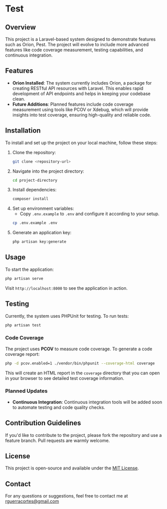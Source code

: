 # Test 

## Overview
This project is a Laravel-based system designed to demonstrate features such as Orion, Pest. The project will evolve to include more advanced features like code coverage measurement, testing capabilities, and continuous integration.

## Features

- **Orion Installed**: The system currently includes Orion, a package for creating RESTful API resources with Laravel. This enables rapid development of API endpoints and helps in keeping your codebase clean.
- **Future Additions**: Planned features include code coverage measurement using tools like PCOV or Xdebug, which will provide insights into test coverage, ensuring high-quality and reliable code.

## Installation

To install and set up the project on your local machine, follow these steps:

1. Clone the repository:
   ```bash
   git clone <repository-url>
   ```
2. Navigate into the project directory:
   ```bash
   cd project-directory
   ```
3. Install dependencies:
   ```bash
   composer install
   ```
4. Set up environment variables:
   - Copy `.env.example` to `.env` and configure it according to your setup.
   ```bash
   cp .env.example .env
   ```
5. Generate an application key:
   ```bash
   php artisan key:generate
   ```

## Usage

To start the application:

```bash
php artisan serve
```

Visit `http://localhost:8000` to see the application in action.

## Testing

Currently, the system uses PHPUnit for testing. To run tests:

```bash
php artisan test
```
### Code Coverage

The project uses **PCOV** to measure code coverage. To generate a code coverage report:

```bash
php -d pcov.enabled=1 ./vendor/bin/phpunit --coverage-html coverage
```

This will create an HTML report in the `coverage` directory that you can open in your browser to see detailed test coverage information.

### Planned Updates

- **Continuous Integration**: Continuous integration tools will be added soon to automate testing and code quality checks.

## Contribution Guidelines

If you'd like to contribute to the project, please fork the repository and use a feature branch. Pull requests are warmly welcome.

## License

This project is open-source and available under the [MIT License](LICENSE).

## Contact

For any questions or suggestions, feel free to contact me at rguerracortes@gmail.com

